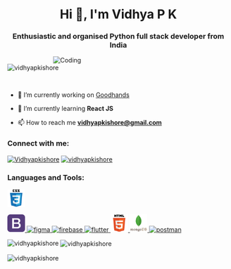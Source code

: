 <h1 align="center">Hi 👋, I'm Vidhya P K</h1>
<h3 align="center">Enthusiastic and organised Python full stack developer from India</h3>
<img align="right" alt="Coding" width="400" src="https://www.syncfusion.com/blogs/wp-content/uploads/2020/08/Create-Stunning-Circular-Progress-Bars-with-Flutter-Radial-Gauge-Part-1.png">

<p align="left"> <img src="https://komarev.com/ghpvc/?username=vidhyapkishore&label=Profile%20views&color=0e75b6&style=flat" alt="vidhyapkishore" /> </p>

<p align="left"> <a href="https://twitter.com/" target="blank"><img src="https://img.shields.io/twitter/follow/?logo=twitter&style=for-the-badge" alt="" /></a> </p>

- 🔭 I’m currently working on [Goodhands](https://github.com/vidhyapkishore/goodhands)

- 🌱 I’m currently learning **React JS**

- 📫 How to reach me **vidhyapkishore@gmail.com**

<h3 align="left">Connect with me:</h3>
<p align="left">
<a href="https://www.linkedin.com/in/vidhya-p-k/" target="blank"><img align="center" src="https://raw.githubusercontent.com/rahuldkjain/github-profile-readme-generator/master/src/images/icons/Social/linked-in-alt.svg" alt="Vidhyapkishore" height="30" width="40" /></a>
<a href="https://instagram.com/vid_hya_aaa" target="blank"><img align="center" src="https://raw.githubusercontent.com/rahuldkjain/github-profile-readme-generator/master/src/images/icons/Social/instagram.svg" alt="vidhyapkishore" height="30" width="40" /></a>
</p>

<h3 align="left">Languages and Tools:</h3>
<p align="left">
<a href="https://www.w3schools.com/css/" target="_blank" rel="noreferrer"> <img src="https://raw.githubusercontent.com/devicons/devicon/master/icons/css3/css3-original-wordmark.svg" alt="css3" width="40" height="40"/> </a> 
<a href="https://getbootstrap.com/" target="_blank" rel="noreferrer"> 
  
  <img src="https://raw.githubusercontent.com/github/explore/main/topics/bootstrap/bootstrap.png" alt="bootstrap" width="40" height="40"/> </a> 
<a href="https://www.figma.com/" target="_blank" rel="noreferrer"> <img src="https://www.vectorlogo.zone/logos/figma/figma-icon.svg" alt="figma" width="40" height="40"/> </a> 
<a href="https://firebase.google.com/" target="_blank" rel="noreferrer"> <img src="https://www.vectorlogo.zone/logos/firebase/firebase-icon.svg" alt="firebase" width="40" height="40"/> </a> 
<a href="https://flutter.dev" target="_blank" rel="noreferrer"> <img src="https://www.vectorlogo.zone/logos/flutterio/flutterio-icon.svg" alt="flutter" width="40" height="40"/> </a> 
<a href="https://www.w3.org/html/" target="_blank" rel="noreferrer"> <img src="https://raw.githubusercontent.com/devicons/devicon/master/icons/html5/html5-original-wordmark.svg" alt="html5" width="40" height="40"/> </a> 
<a href="https://www.mongodb.com/" target="_blank" rel="noreferrer"><img src="https://raw.githubusercontent.com/devicons/devicon/master/icons/mongodb/mongodb-original-wordmark.svg" alt="mongodb" width="40" height="40"/> </a> 
<a href="https://postman.com" target="_blank" rel="noreferrer"> <img src="https://www.vectorlogo.zone/logos/getpostman/getpostman-icon.svg" alt="postman" width="40" height="40"/> </a> </p>

<p><img align="left" src="https://github-readme-stats.vercel.app/api/top-langs?username=vidhyapkishore&show_icons=true&locale=en&layout=compact" alt="vidhyapkishore" /></p>

<p>&nbsp;<img align="center" src="https://github-readme-stats.vercel.app/api?username=vidhyapkishore&show_icons=true&locale=en" alt="vidhyapkishore" /></p>

<p><img align="center" src="https://github-readme-streak-stats.herokuapp.com/?user=vidhyapkishore&" alt="vidhyapkishore" /></p>
